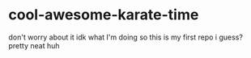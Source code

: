 # cool-awesome-karate-time
don't worry about it
idk what I'm doing so this is my first repo i guess? pretty neat huh
